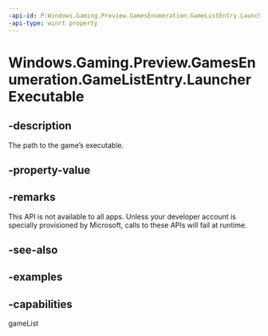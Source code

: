 ```yaml
---
-api-id: P:Windows.Gaming.Preview.GamesEnumeration.GameListEntry.LauncherExecutable
-api-type: winrt property
---
```


<!-- Property syntax.
public IStorageFile LauncherExecutable { get; }
-->

# Windows.Gaming.Preview.GamesEnumeration.GameListEntry.LauncherExecutable

## -description
The path to the game’s executable.

## -property-value

## -remarks
This API is not available to all apps. Unless your developer account is specially provisioned by Microsoft, calls to these APIs will fail at runtime.

## -see-also

## -examples


## -capabilities
gameList
